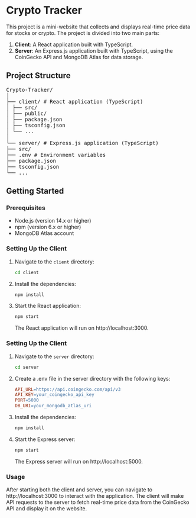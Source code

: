 # Crypto Tracker

This project is a mini-website that collects and displays real-time price data for stocks or crypto. The project is divided into two main parts:

1. **Client**: A React application built with TypeScript.
2. **Server**: An Express.js application built with TypeScript, using the CoinGecko API and MongoDB Atlas for data storage.

## Project Structure

<pre>
Crypto-Tracker/
│
├── client/ # React application (TypeScript)
│ ├── src/
│ ├── public/
│ ├── package.json
│ ├── tsconfig.json
│ └── ...
│
└── server/ # Express.js application (TypeScript)
├── src/
├── .env # Environment variables
├── package.json
├── tsconfig.json
└── ...
</pre>

## Getting Started

### Prerequisites

- Node.js (version 14.x or higher)
- npm (version 6.x or higher)
- MongoDB Atlas account

### Setting Up the Client

1. Navigate to the `client` directory:
   ```bash
   cd client
   ```
2. Install the dependencies:
   ```bash
   npm install
   ```
3. Start the React application:
   ```bash
   npm start
   ```
   The React application will run on http://localhost:3000.

### Setting Up the Client

1. Navigate to the `server` directory:
   ```bash
   cd server
   ```
2. Create a .env file in the server directory with the following keys:
   ```makefile
   API_URL=https://api.coingecko.com/api/v3
   API_KEY=your_coingecko_api_key
   PORT=5000
   DB_URI=your_mongodb_atlas_uri
   ```
3. Install the dependencies:
   ```bash
   npm install
   ```
4. Start the Express server:
   ```bash
   npm start
   ```
   The Express server will run on http://localhost:5000.

### Usage

After starting both the client and server, you can navigate to http://localhost:3000 to interact with the application. The client will make API requests to the server to fetch real-time price data from the CoinGecko API and display it on the website.
